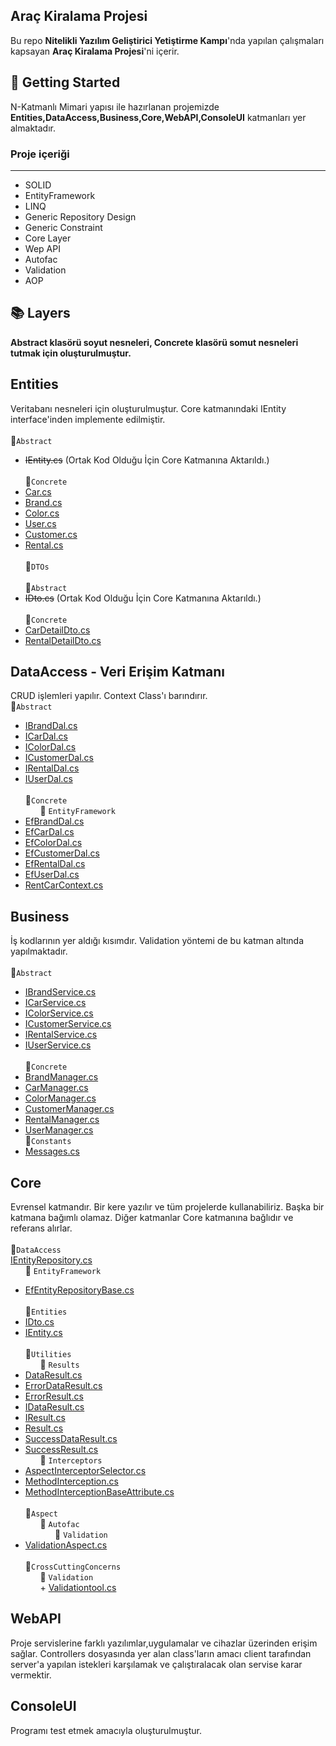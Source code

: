 ## Araç Kiralama Projesi
Bu repo **Nitelikli Yazılım Geliştirici Yetiştirme Kampı**'nda yapılan çalışmaları kapsayan **Araç Kiralama Projesi**'ni içerir.
## :pushpin: Getting Started
N-Katmanlı Mimari yapısı ile hazırlanan projemizde **Entities,DataAccess,Business,Core,WebAPI,ConsoleUI** katmanları yer almaktadır.
### Proje içeriği
---
  + SOLID 
  + EntityFramework
  + LINQ
  + Generic Repository Design
  + Generic Constraint
  + Core Layer
  + Wep API
  + Autofac
  + Validation
  + AOP
## :books: Layers
**Abstract klasörü soyut nesneleri, Concrete klasörü somut nesneleri tutmak için oluşturulmuştur.**
## Entities
Veritabanı nesneleri için oluşturulmuştur. Core katmanındaki IEntity interface'inden implemente edilmiştir.
<br> <br> :file_folder:`Abstract` 
- ~~IEntity.cs~~ (Ortak Kod Olduğu İçin Core Katmanına Aktarıldı.)
<br> <br> :file_folder:`Concrete`  
- [Car.cs](https://github.com/ferdikaya55/CarRentalProject/blob/main/Entities/Concrete/Car.cs)  
- [Brand.cs](https://github.com/ferdikaya55/CarRentalProject/blob/main/Entities/Concrete/Brand.cs)
- [Color.cs](https://github.com/ferdikaya55/CarRentalProject/blob/main/Entities/Concrete/Color.css)
- [User.cs](https://github.com/ferdikaya55/CarRentalProject/blob/main/Entities/Concrete/User.cs)  
- [Customer.cs](https://github.com/ferdikaya55/CarRentalProject/blob/main/Entities/Concrete/Customer.cs)  
- [Rental.cs](https://github.com/ferdikaya55/CarRentalProject/blob/main/Entities/Concrete/Rental.cs)  
<br>:file_folder:`DTOs`  
<br>:file_folder:`Abstract`  
- ~~IDto.cs~~ (Ortak Kod Olduğu İçin Core Katmanına Aktarıldı.)
<br> <br> :file_folder:`Concrete`  
- [CarDetailDto.cs](https://github.com/ferdikaya55/CarRentalProject/blob/main/Entities/DTOs/CarDetailDto.cs)  
- [RentalDetailDto.cs](https://github.com/ferdikaya55/CarRentalProject/blob/main/Entities/DTOs/RentalDetailDto.cs)  
## DataAccess - Veri Erişim Katmanı
CRUD işlemleri yapılır. Context Class'ı barındırır.
<br>:file_folder:`Abstract`  
- [IBrandDal.cs](https://github.com/ferdikaya55/CarRentalProject/blob/main/DataAccess/Abstract/IBrandDal.cs)
- [ICarDal.cs](https://github.com/ferdikaya55/CarRentalProject/blob/main/DataAccess/Abstract/ICarDal.cs)
- [IColorDal.cs](https://github.com/ferdikaya55/CarRentalProject/blob/main/DataAccess/Abstract/IColorDal.cs)
- [ICustomerDal.cs](https://github.com/ferdikaya55/CarRentalProject/blob/main/DataAccess/Abstract/ICustomerDal.cs)
- [IRentalDal.cs](https://github.com/ferdikaya55/CarRentalProject/blob/main/DataAccess/Abstract/IRentalDal.cs)
- [IUserDal.cs](https://github.com/ferdikaya55/CarRentalProject/blob/main/DataAccess/Abstract/IUserDal.cs)
<br> <br> :file_folder:`Concrete`  
&nbsp;&nbsp;&nbsp;&nbsp;&nbsp;&nbsp;:file_folder: `EntityFramework`    
- [EfBrandDal.cs](https://github.com/ferdikaya55/CarRentalProject/blob/main/DataAccess/Concrete/EntityFramework/EfBrandDal.cs)
- [EfCarDal.cs](https://github.com/ferdikaya55/CarRentalProject/blob/main/DataAccess/Concrete/EntityFramework/EfCarDal.cs)
- [EfColorDal.cs](https://github.com/ferdikaya55/CarRentalProject/blob/main/DataAccess/Concrete/EntityFramework/EfColorDal.cs)
- [EfCustomerDal.cs](https://github.com/ferdikaya55/CarRentalProject/blob/main/DataAccess/Concrete/EntityFramework/EfCustomerDal.cs)
- [EfRentalDal.cs](https://github.com/ferdikaya55/CarRentalProject/blob/main/DataAccess/Concrete/EntityFramework/EfRentalDal.cs)
- [EfUserDal.cs](https://github.com/ferdikaya55/CarRentalProject/blob/main/DataAccess/Concrete/EntityFramework/EfUserDal.cs)
- [RentCarContext.cs](https://github.com/ferdikaya55/CarRentalProject/blob/main/DataAccess/Concrete/EntityFramework/RentCarContext.cs)
## Business
İş kodlarının yer aldığı kısımdır. Validation yöntemi de bu katman altında yapılmaktadır.
<br> <br>:file_folder:`Abstract` 
- [IBrandService.cs](https://github.com/ferdikaya55/CarRentalProject/blob/main/Business/Abstract/IBrandService.cs)
- [ICarService.cs](https://github.com/ferdikaya55/CarRentalProject/blob/main/Business/Abstract/ICarService.cs)
- [IColorService.cs](https://github.com/ferdikaya55/CarRentalProject/blob/main/Business/Abstract/IColorService.cs)
- [ICustomerService.cs](https://github.com/ferdikaya55/CarRentalProject/blob/main/Business/Abstract/ICustomerService.cs)
- [IRentalService.cs](https://github.com/ferdikaya55/CarRentalProject/blob/main/Business/Abstract/IRentalService.cs)
- [IUserService.cs](https://github.com/ferdikaya55/CarRentalProject/blob/main/Business/Abstract/IUserService.cs)
<br> <br> :file_folder:`Concrete`
- [BrandManager.cs](https://github.com/ferdikaya55/CarRentalProject/blob/main/Business/Concrete/BrandManager.cs)
- [CarManager.cs](https://github.com/ferdikaya55/CarRentalProject/blob/main/Business/Concrete/CarManager.cs)
- [ColorManager.cs](https://github.com/ferdikaya55/CarRentalProject/blob/main/Business/Concrete/ColorManager.cs)
- [CustomerManager.cs](https://github.com/ferdikaya55/CarRentalProject/blob/main/Business/Concrete/CustomerManager.cs)
- [RentalManager.cs](https://github.com/ferdikaya55/CarRentalProject/blob/main/Business/Concrete/RentalManager.cs)
- [UserManager.cs](https://github.com/ferdikaya55/CarRentalProject/blob/main/Business/Concrete/UserManager.cs)
<br>:file_folder:`Constants`
- [Messages.cs](https://github.com/ferdikaya55/CarRentalProject/blob/main/Business/Constants/Messages.cs)
## Core 
Evrensel katmandır. Bir kere yazılır ve tüm projelerde kullanabiliriz. Başka bir katmana bağımlı olamaz.
Diğer katmanlar Core katmanına bağlıdır ve referans alırlar.
<br> <br> :file_folder:`DataAccess`
<br>[IEntityRepository.cs](https://github.com/ferdikaya55/CarRentalProject/blob/main/Core/DataAccess/IEntityRepository.cs)
<br>&nbsp;&nbsp;&nbsp;&nbsp;&nbsp;&nbsp;:file_folder: `EntityFramework`
- [EfEntityRepositoryBase.cs](https://github.com/ferdikaya55/CarRentalProject/blob/main/Core/DataAccess/EntityFramework/EfEntityRepositoryBase.cs)
 <br> <br> :file_folder:`Entities`
- [IDto.cs](https://github.com/ferdikaya55/CarRentalProject/blob/main/Core/Entities/IDto.cs)
- [IEntity.cs](https://github.com/ferdikaya55/CarRentalProject/blob/main/Core/Entities/IEntity.cs)
<br> <br> :file_folder:`Utilities`  
&nbsp;&nbsp;&nbsp;&nbsp;&nbsp;&nbsp;:file_folder: `Results`
- [DataResult.cs](https://github.com/ferdikaya55/CarRentalProject/blob/main/Core/Utilities/Results/DataResult.cs)
- [ErrorDataResult.cs](https://github.com/ferdikaya55/CarRentalProject/blob/main/Core/Utilities/Results/ErrorDataResult.cs)
- [ErrorResult.cs](https://github.com/ferdikaya55/CarRentalProject/blob/main/Core/Utilities/Results/ErrorResult.cs)
- [IDataResult.cs](https://github.com/ferdikaya55/CarRentalProject/blob/main/Core/Utilities/Results/IDataResult.cs)
- [IResult.cs](https://github.com/ferdikaya55/CarRentalProject/blob/main/Core/Utilities/Results/IResult.cs)
- [Result.cs](https://github.com/ferdikaya55/CarRentalProject/blob/main/Core/Utilities/Results/Result.cs)
- [SuccessDataResult.cs](https://github.com/ferdikaya55/CarRentalProject/blob/main/Core/Utilities/Results/SuccessDataResult.cs)
- [SuccessResult.cs](https://github.com/ferdikaya55/CarRentalProject/blob/main/Core/Utilities/Results/SuccessResult.cs)
<br>&nbsp;&nbsp;&nbsp;&nbsp;&nbsp;&nbsp;:file_folder: `Interceptors`
- [AspectInterceptorSelector.cs](https://github.com/ferdikaya55/CarRentalProject/blob/main/Core/Utilities/Interceptors/AspectInterceptorSelector.cs)
- [MethodInterception.cs](https://github.com/ferdikaya55/CarRentalProject/blob/main/Core/Utilities/Interceptors/MethodInterception.cs)
- [MethodInterceptionBaseAttribute.cs](https://github.com/ferdikaya55/CarRentalProject/blob/main/Core/Utilities/Interceptors/MethodInterceptionBaseAttribute.cs)
<br> <br> :file_folder:`Aspect`  
&nbsp;&nbsp;&nbsp;&nbsp;&nbsp;&nbsp;:file_folder: `Autofac`
<br>&nbsp;&nbsp;&nbsp;&nbsp;&nbsp;&nbsp;&nbsp;&nbsp;&nbsp;&nbsp;&nbsp;&nbsp;:file_folder: `Validation`
- [ValidationAspect.cs](https://github.com/ferdikaya55/CarRentalProject/blob/main/Core/Aspects/Autofac/Validation/ValidationAspect.cs)
<br> <br> :file_folder:`CrossCuttingConcerns`  
&nbsp;&nbsp;&nbsp;&nbsp;&nbsp;&nbsp;:file_folder: `Validation`
<br>&nbsp;&nbsp;&nbsp;&nbsp;&nbsp;&nbsp;+ [Validationtool.cs](https://github.com/ferdikaya55/CarRentalProject/blob/main/Core/CrossCuttingConcerns/Validation/ValidationTool.cs)
## WebAPI
Proje servislerine farklı yazılımlar,uygulamalar ve cihazlar üzerinden erişim sağlar.
Controllers dosyasında yer alan class'ların amacı client tarafından server'a yapılan istekleri karşılamak ve çalıştıralacak olan servise karar vermektir.

## ConsoleUI
Programı test etmek amacıyla oluşturulmuştur.


